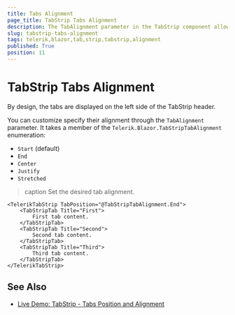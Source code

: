 ```yaml
---
title: Tabs Alignment
page_title: TabStrip Tabs Alignment
description: The TabAlignment parameter in the TabStrip component allows you to control the alignment of the tabs. By default, tabs align to the left of the TabStrip header.
slug: tabstrip-tabs-alignment
tags: telerik,blazor,tab,strip,tabstrip,alignment
published: True
position: 11
---
```


# TabStrip Tabs Alignment

By design, the tabs are displayed on the left side of the TabStrip header.

You can customize specify their alignment through the `TabAlignment` parameter. It takes a member of the `Telerik.Blazor.TabStripTabAlignment` enumeration:

* `Start` (default)
* `End`
* `Center`
* `Justify`
* `Stretched`

>caption Set the desired tab alignment.

````CSHTML
<TelerikTabStrip TabPosition="@TabStripTabAlignment.End">
    <TabStripTab Title="First">
        First tab content.
    </TabStripTab>
    <TabStripTab Title="Second">
        Second tab content.        
    </TabStripTab>
    <TabStripTab Title="Third">
        Third tab content.
    </TabStripTab>
</TelerikTabStrip>
````

## See Also

  * [Live Demo: TabStrip - Tabs Position and Alignment](https://demos.telerik.com/blazor-ui/tabstrip/position-and-alignment)